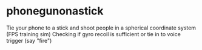 # phonegunonastick
Tie your phone to a stick and shoot people in a spherical coordinate system (FPS training sim)
Checking if gyro recoil is sufficient or tie in to voice trigger (say "fire")
